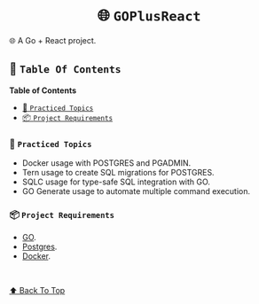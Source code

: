 <div align="center">

# 🌐 `GOPlusReact` <!-- omit in toc -->

</div>

🌐 A Go + React project.

## 📖 `Table Of Contents` <!-- omit in toc -->

**Table of Contents**

- [📑️ `Practiced Topics`](#️-practiced-topics)
- [📦 `Project Requirements`](#-project-requirements)

### 📑️ `Practiced Topics`

- Docker usage with POSTGRES and PGADMIN.
- Tern usage to create SQL migrations for POSTGRES.
- SQLC usage for type-safe SQL integration with GO.
- GO Generate usage to automate multiple command execution.

### 📦 `Project Requirements`

- [GO]().
- [Postgres]().
- [Docker]().

<br>

[⬆ Back To Top](#-goplusreact)
